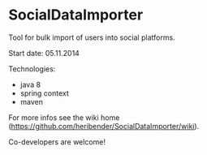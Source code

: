 SocialDataImporter
==================

Tool for bulk import of users into social platforms.

Start date: 05.11.2014

Technologies:
  - java 8
  - spring context
  - maven

For more infos see the wiki home (https://github.com/heribender/SocialDataImporter/wiki).

Co-developers are welcome!